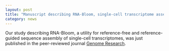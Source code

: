 ```yaml
---  
layout: post  
title: "Manuscript describing RNA-Bloom, single-cell transcriptome assembler, just published at Genome Research"
category: news  
---  
```


Our study describing RNA-Bloom, a utility for reference-free and reference-guided sequence assembly of single-cell transcriptomes, was just published in the peer-reviewed journal [Genome Research](http://www.genome.org/cgi/doi/10.1101/gr.260174.119).
